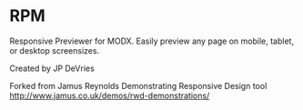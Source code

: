 RPM
===

Responsive Previewer for MODX. Easily preview any page on mobile, tablet, or desktop screensizes.

Created by JP DeVries

Forked from Jamus Reynolds Demonstrating Responsive Design tool
http://www.jamus.co.uk/demos/rwd-demonstrations/


